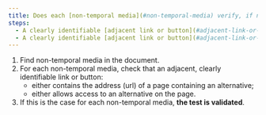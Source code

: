 ```yaml
---
title: Does each [non-temporal media](#non-temporal-media) verify, if necessary, one of these conditions (except in special cases)?
steps:
  - A clearly identifiable [adjacent link or button](#adjacent-link-or-button) provides access to a page containing an alternative.
  - A clearly identifiable [adjacent link or button](#adjacent-link-or-button) provides access to an alternative on the page.
---
```


1. Find non-temporal media in the document.
2. For each non-temporal media, check that an adjacent, clearly identifiable link or button:
   - either contains the address (url) of a page containing an alternative;
   - either allows access to an alternative on the page.
3. If this is the case for each non-temporal media, **the test is validated**.
